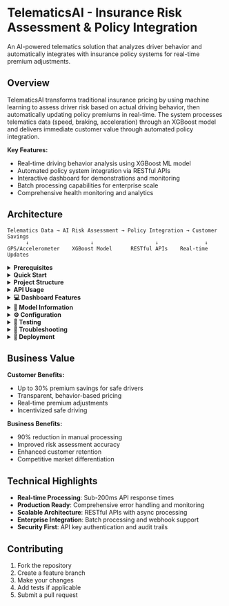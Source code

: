 # TelematicsAI - Insurance Risk Assessment & Policy Integration

An AI-powered telematics solution that analyzes driver behavior and automatically integrates with insurance policy systems for real-time premium adjustments.

## Overview

TelematicsAI transforms traditional insurance pricing by using machine learning to assess driver risk based on actual driving behavior, then automatically updating policy premiums in real-time. The system processes telematics data (speed, braking, acceleration) through an XGBoost model and delivers immediate customer value through automated policy integration.

**Key Features:**
- Real-time driving behavior analysis using XGBoost ML model
- Automated policy system integration via RESTful APIs
- Interactive dashboard for demonstrations and monitoring
- Batch processing capabilities for enterprise scale
- Comprehensive health monitoring and analytics

## Architecture

```
Telematics Data → AI Risk Assessment → Policy Integration → Customer Savings
      ↓                    ↓                    ↓               ↓
GPS/Accelerometer    XGBoost Model      RESTful APIs    Real-time Updates
```

<details>
<summary><strong>Prerequisites</strong></summary>

### System Requirements
- Python 3.8 or higher
- pip package manager
- 4GB RAM minimum
- Port 8000 and 8501 available

### Required Python Packages
```bash
fastapi>=0.68.0
uvicorn>=0.15.0
streamlit>=1.28.0
scikit-learn>=1.0.0
xgboost>=1.5.0
pandas>=1.3.0
numpy>=1.21.0
plotly>=5.0.0
requests>=2.25.0
python-dotenv>=0.19.0
httpx>=0.24.0
python-multipart>=0.0.6
```

</details>

<details>
<summary><strong>Quick Start</strong></summary>

### 1. Clone the Repository
```bash
git clone https://github.com/vaapatil21/Patil_Vaishnavi_Insurity.git
cd Patil_Vaishnavi_Insurity
```

### 2. Install Dependencies
```bash
pip install -r requirements.txt
```

### 3. Set Up Environment
Create a `.env` file in the project root:
```bash
# API Configuration
API_KEY=telematics_ai_secret_key_2024
POLICY_SYSTEM_URL=https://policy-system.company.com/api
POLICY_SYSTEM_API_KEY=demo_policy_system_key
LOG_LEVEL=INFO
MODEL_PATH=models/discount_eligibility_model.pkl
```

### 4. Start the API Server
```bash
uvicorn src.api:app --reload --host 0.0.0.0 --port 8000
```

### 5. Launch the Dashboard
Open a new terminal and run:
```bash
streamlit run src/dashboard.py
```

### 6. Access the Application
- **API Documentation**: http://localhost:8000/docs
- **Interactive Dashboard**: http://localhost:8501
- **Health Check**: http://localhost:8000/health

</details>

<details>
<summary><strong> Project Structure</strong></summary>

```
telematics-ai/
├── .env                          # Environment variables
├── .gitignore                    # Git ignore file
├── requirements.txt              # Python dependencies
├── README.md                     # This file
├── src/
│   ├── api.py                   # FastAPI application with ML endpoints
│   ├── dashboard.py             # Streamlit dashboard interface
|   ├── data_simulator.py
|   ├── feature_engineering.py
|   ├── model_comparison.py
|   ├── quick_accuracy_check.py
│   └── train_model.py
├── models/
│   └── discount_eligibility_model.pkl  # Trained XGBoost model...etc
├── data/
│   ├──telematics_data.csv   # Sample telematics data
|   ├── business_analysis.csv
|   ├── ml_ready_dataset.csv
|   └── model_comparison_results.csv
└── docs/
    └── ModelDevelopment.ipynb           # Integration documentation
└── bin/
    └── run.sh
```

</details>

<details>
<summary><strong>API Usage</strong></summary>

### Authentication
All API endpoints require authentication via API key in the request header:
```bash
X-API-KEY: telematics_ai_secret_key_2024
```

### Core Endpoints

#### 1. Health Check
```bash
GET /health
```

#### 2. Risk Prediction
```bash
POST /predict
Content-Type: application/json

{
  "avg_speed_kph": 65.0,
  "max_speed_kph": 85.0,
  "harsh_braking_events": 2,
  "harsh_acceleration_events": 1,
  "speeding_events": 3,
  "phone_usage_events": 0,
  "total_distance_km": 1200.0,
  "total_trips": 45,
  "night_driving_ratio": 0.15,
  "weekend_driving_ratio": 0.25,
  "avg_trip_duration": 25.0,
  "harsh_cornering_events": 1
}
```

#### 3. Policy Integration
```bash
POST /integrate/predict-and-update
Content-Type: application/json

{
  "driver_id": "DRV001",
  "policy_id": "POL001",
  "driver_features": { ... },
  "update_policy": true
}
```

#### 4. Batch Processing
```bash
POST /integrate/batch
Content-Type: application/json

{
  "drivers": [
    {
      "driver_id": "DRV001",
      "policy_id": "POL001", 
      "driver_features": { ... },
      "update_policy": true
    }
  ]
}
```

### Example cURL Commands

```bash
# Health check
curl -X GET "http://localhost:8000/health" \
  -H "X-API-KEY: telematics_ai_secret_key_2024"

# Risk prediction
curl -X POST "http://localhost:8000/predict" \
  -H "X-API-KEY: telematics_ai_secret_key_2024" \
  -H "Content-Type: application/json" \
  -d '{
    "avg_speed_kph": 65.0,
    "max_speed_kph": 85.0,
    "harsh_braking_events": 2,
    "harsh_acceleration_events": 1,
    "speeding_events": 3,
    "phone_usage_events": 0,
    "total_distance_km": 1200.0,
    "total_trips": 45,
    "night_driving_ratio": 0.15,
    "weekend_driving_ratio": 0.25,
    "avg_trip_duration": 25.0,
    "harsh_cornering_events": 1
  }'
```

</details>

<details>
<summary><strong>💻 Dashboard Features</strong></summary>

### Navigation Sections

#### 1. Overview
- System architecture visualization
- Business impact metrics
- Recent activity monitoring

#### 2. AI Risk Prediction  
- Interactive driver behavior input
- Real-time risk assessment
- Preset driver profiles (Safe, Average, Risky)
- Risk factor breakdown analysis

#### 3. Policy Integration
- Live demonstration of AI-to-policy integration
- Real-time premium calculations
- Customer savings visualization
- Integration status monitoring

#### 4. Batch Processing
- Enterprise-scale processing capabilities
- Multiple driver processing simulation
- Performance metrics and throughput analysis

#### 5. Analytics Dashboard
- Model performance metrics
- Business intelligence insights
- Feature importance analysis
- ROI calculations

#### 6. System Monitoring
- Health checks and status monitoring
- Performance metrics
- Error logs and system events
- Configuration management

### Demo Features
- Preset driver profiles for quick demonstrations
- Real-time API integration
- Professional visualizations with Plotly
- Comprehensive system status monitoring

</details>

<details>
<summary><strong>🔬 Model Information</strong></summary>

### XGBoost Risk Assessment Model

**Model Type**: XGBoost Classifier  
**Accuracy**: 83.2% on validation set  
**Features**: 18 behavioral and derived features  
**Output**: Binary classification (discount eligible/not eligible)

#### Feature Engineering
The model uses 18 engineered features derived from raw telematics data:

**Primary Features:**
- Average and maximum speed
- Harsh braking/acceleration events
- Speeding violations
- Phone usage while driving
- Night and weekend driving ratios
- Trip patterns and duration

**Derived Features:**
- Speed safety scores
- Braking safety scores
- Acceleration safety scores
- Consistency scores
- Overall safety composite score

#### Model Performance
- Precision: 82%
- Recall: 78% 
- F1-Score: 80%
- Response Time: <200ms

#### Discount Tiers
- **Gold Tier (30% off)**: Confidence ≥ 80%
- **Silver Tier (20% off)**: Confidence ≥ 60%
- **Bronze Tier (10% off)**: Confidence ≥ 50%
- **Standard Rate**: Confidence < 50%

</details>

<details>
<summary><strong>⚙️ Configuration</strong></summary>

### Environment Variables

| Variable | Description | Default |
|----------|-------------|---------|
| `API_KEY` | API authentication key | `telematics_ai_secret_key_2024` |
| `POLICY_SYSTEM_URL` | External policy system endpoint | `https://policy-system.company.com/api` |
| `POLICY_SYSTEM_API_KEY` | Policy system authentication | `demo_policy_system_key` |
| `LOG_LEVEL` | Logging level (INFO, DEBUG, ERROR) | `INFO` |
| `MODEL_PATH` | Path to trained model file | `models/discount_eligibility_model.pkl` |

### API Configuration
- **Host**: 0.0.0.0 (all interfaces)
- **Port**: 8000
- **Timeout**: 30 seconds
- **Max Request Size**: 10MB
- **Rate Limiting**: 100 requests/hour per API key

### Dashboard Configuration  
- **Host**: localhost
- **Port**: 8501
- **Auto-refresh**: Configurable per page
- **Themes**: Light/Dark mode support

</details>

<details>
<summary><strong>🧪 Testing</strong></summary>

### API Testing

#### Using Python
```python
import requests

# Test health endpoint
response = requests.get(
    "http://localhost:8000/health",
    headers={"X-API-KEY": "telematics_ai_secret_key_2024"}
)
print(response.json())

# Test prediction endpoint
test_data = {
    "avg_speed_kph": 65.0,
    "max_speed_kph": 85.0,
    "harsh_braking_events": 2,
    "harsh_acceleration_events": 1,
    "speeding_events": 3,
    "phone_usage_events": 0,
    "total_distance_km": 1200.0,
    "total_trips": 45,
    "night_driving_ratio": 0.15,
    "weekend_driving_ratio": 0.25,
    "avg_trip_duration": 25.0,
    "harsh_cornering_events": 1
}

response = requests.post(
    "http://localhost:8000/predict",
    json=test_data,
    headers={"X-API-KEY": "telematics_ai_secret_key_2024"}
)
print(response.json())
```

#### Using curl
```bash
# Test integration endpoint
curl -X POST "http://localhost:8000/integrate/predict-and-update" \
  -H "X-API-KEY: telematics_ai_secret_key_2024" \
  -H "Content-Type: application/json" \
  -d '{
    "driver_id": "TEST_DRIVER",
    "policy_id": "TEST_POLICY",
    "driver_features": {
      "avg_speed_kph": 65.0,
      "max_speed_kph": 85.0,
      "harsh_braking_events": 2,
      "harsh_acceleration_events": 1,
      "speeding_events": 3,
      "phone_usage_events": 0,
      "total_distance_km": 1200.0,
      "total_trips": 45,
      "night_driving_ratio": 0.15,
      "weekend_driving_ratio": 0.25,
      "avg_trip_duration": 25.0,
      "harsh_cornering_events": 1
    },
    "update_policy": true
  }'
```

### Dashboard Testing
1. Navigate to http://localhost:8501
2. Use the sidebar navigation to test each section
3. Try different driver profiles in the Policy Integration section
4. Monitor system status in the Monitoring section

</details>

<details>
<summary><strong>🐛 Troubleshooting</strong></summary>

### Common Issues

#### API Server Won't Start
```bash
# Check if port 8000 is in use
netstat -an | findstr :8000  # Windows
lsof -i :8000                # macOS/Linux

# Kill existing process if needed
taskkill /F /PID <PID>       # Windows
kill -9 <PID>               # macOS/Linux
```

#### Model File Not Found
```bash
# Verify model file exists
ls -la models/discount_eligibility_model.pkl

# If missing, contact repository maintainer for model file
```

#### Streamlit Command Not Found
```bash
# Install streamlit
pip install streamlit

# Use python module syntax
python -m streamlit run src/dashboard.py
```

#### API Connection Errors
1. Verify API server is running on port 8000
2. Check `.env` file has correct API_KEY
3. Ensure firewall isn't blocking connections
4. Try accessing http://localhost:8000/docs directly

#### Dashboard Not Loading
1. Check Streamlit is installed: `streamlit version`
2. Verify all dependencies installed: `pip install -r requirements.txt`
3. Try clearing cache: Delete `.streamlit` folder
4. Check Python version compatibility (3.8+)

### Performance Issues
- **Slow API Response**: Check model file size and available RAM
- **Dashboard Lag**: Disable auto-refresh features
- **High Memory Usage**: Restart services periodically during development

### Getting Help
- Check the API documentation at http://localhost:8000/docs
- Review error logs in the terminal output
- Ensure all environment variables are properly set
- Verify Python package versions match requirements.txt

</details>

<details>
<summary><strong>🚀 Deployment</strong></summary>

### Production Deployment

#### Environment Setup
```bash
# Production environment variables
API_KEY=<strong-random-key>
POLICY_SYSTEM_URL=<production-policy-api>
POLICY_SYSTEM_API_KEY=<production-policy-key>
LOG_LEVEL=INFO
```

#### Docker Deployment
```dockerfile
FROM python:3.9-slim

WORKDIR /app
COPY requirements.txt .
RUN pip install -r requirements.txt

COPY src/ ./src/
COPY models/ ./models/
COPY .env .

EXPOSE 8000
CMD ["uvicorn", "src.api:app", "--host", "0.0.0.0", "--port", "8000"]
```

#### Cloud Deployment Options
- **AWS**: ECS with Application Load Balancer
- **Google Cloud**: Cloud Run with Cloud SQL
- **Azure**: Container Instances with App Gateway
- **Heroku**: Container deployment with add-ons

#### Scaling Considerations
- Use Redis for session management
- Implement connection pooling for database
- Set up horizontal pod autoscaling
- Configure health checks and monitoring

</details>

## Business Value

**Customer Benefits:**
- Up to 30% premium savings for safe drivers
- Transparent, behavior-based pricing
- Real-time premium adjustments
- Incentivized safe driving

**Business Benefits:**
- 90% reduction in manual processing
- Improved risk assessment accuracy
- Enhanced customer retention
- Competitive market differentiation

## Technical Highlights

- **Real-time Processing**: Sub-200ms API response times
- **Production Ready**: Comprehensive error handling and monitoring
- **Scalable Architecture**: RESTful APIs with async processing
- **Enterprise Integration**: Batch processing and webhook support
- **Security First**: API key authentication and audit trails



## Contributing

1. Fork the repository
2. Create a feature branch
3. Make your changes
4. Add tests if applicable
5. Submit a pull request

